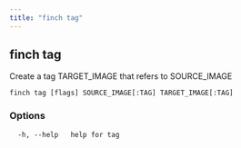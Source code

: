 ```yaml
---
title: "finch tag"
---
```


## finch tag

Create a tag TARGET_IMAGE that refers to SOURCE_IMAGE

```
finch tag [flags] SOURCE_IMAGE[:TAG] TARGET_IMAGE[:TAG]
```

### Options

```
  -h, --help   help for tag
```
